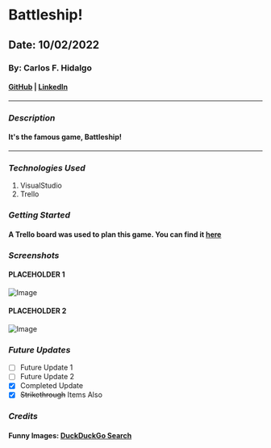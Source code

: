 # Battleship!

## Date: 10/02/2022

### By: Carlos F. Hidalgo

#### [GitHub](https://github.com/pancholo35) | [LinkedIn](https://www.linkedin.com/in/carlos-hidalgo-a2a320211/)

---

### **_Description_**

#### It's the famous game, Battleship!

---

### **_Technologies Used_**

1. VisualStudio
2. Trello

### **_Getting Started_**

#### A Trello board was used to plan this game. You can find it [here](URL)

### **_Screenshots_**

#### PLACEHOLDER 1

![Image](https://external-content.duckduckgo.com/iu/?u=https%3A%2F%2Ftse1.mm.bing.net%2Fth%3Fid%3DOIP.iPoMxwP7h_tq1jtb4z8apAHaFb%26pid%3DApi&f=1)

#### PLACEHOLDER 2

![Image](https://external-content.duckduckgo.com/iu/?u=https%3A%2F%2Ftse1.mm.bing.net%2Fth%3Fid%3DOIP.yq2bJZuTLQft8VH64qWKugHaE9%26pid%3DApi&f=1)

### **_Future Updates_**

- [ ] Future Update 1
- [ ] Future Update 2
- [x] Completed Update
- [x] ~~Strikethrough~~ Items Also

### **_Credits_**

#### Funny Images: [DuckDuckGo Search](https://duckduckgo.com/?t=ha&va=j)
